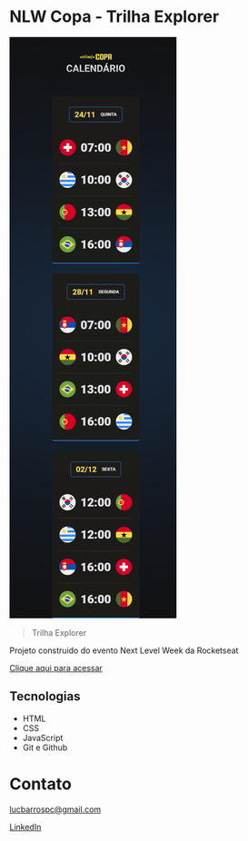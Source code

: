 # NLW Copa - Trilha Explorer

![preview](./.github/preview.png)

> Trilha Explorer

Projeto construido do evento Next Level Week da Rocketseat

[Clique aqui para acessar](https://luscv.github.io/NLW-Copa/)

## Tecnologias

- HTML
- CSS
- JavaScript
- Git e Github

# Contato

lucbarrospc@gmail.com

[LinkedIn](https://www.linkedin.com/in/lucas-barros-8a690a150/)
